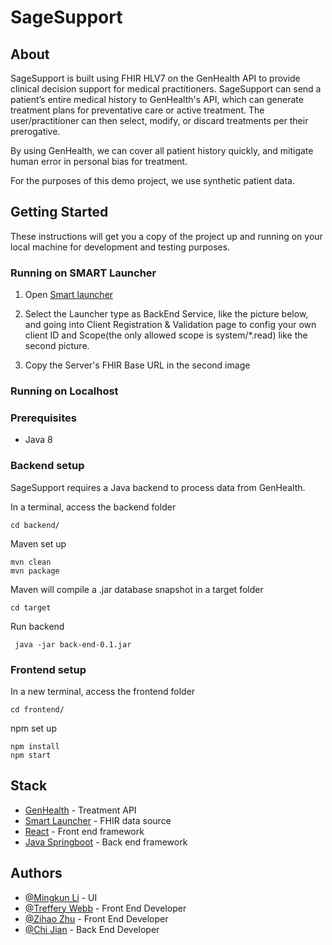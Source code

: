 # SageSupport

## About <a name = "about"></a>

SageSupport is built using FHIR HLV7 on the GenHealth API to provide clinical decision support for medical practitioners. SageSupport can send a patient’s entire medical history to GenHealth's API, which can generate treatment plans for preventative care or active treatment. The user/practitioner can then select, modify, or discard treatments per their prerogative. <br>

By using GenHealth, we can cover all patient history quickly, and mitigate human error in personal bias for treatment. <br>

For the purposes of this demo project, we use synthetic patient data. <br>

## Getting Started <a name = "getting_started"></a>

These instructions will get you a copy of the project up and running on your local machine for development and testing purposes. 

### Running on SMART Launcher

1. Open [Smart launcher](https://launch.smarthealthit.org/) 

2. Select the Launcher type as BackEnd Service, like the picture below, and going into Client Registration & Validation page to config your own client ID and Scope(the only allowed scope is system/*.read) like the second picture.

3. Copy the Server's FHIR Base URL in the second image

### Running on Localhost

### Prerequisites
- Java 8

### Backend setup
SageSupport requires a Java backend to process data from GenHealth.

In a terminal, access the backend folder

```
cd backend/
```
Maven set up

```
mvn clean
mvn package
```

Maven will compile a .jar database snapshot in a target folder
```
cd target
```
Run backend
```
 java -jar back-end-0.1.jar 
```

### Frontend setup

In a new terminal, access the frontend folder
```
cd frontend/
```

npm set up
```
npm install
npm start
```



## Stack <a name = "built_using"></a>

- [GenHealth](https://genhealth.ai/) - Treatment API
- [Smart Launcher](https://launch.smarthealthit.org/) - FHIR data source
- [React](https://react.dev/) - Front end framework
- [Java Springboot](https://spring.io/) - Back end framework

## Authors <a name = "authors"></a>


- [@Mingkun Li](https://github.com/Mingkli) - UI
- [@Treffery Webb](https://github.com/tweeeb) - Front End Developer 
- [@Zihao Zhu](https://github.com/ShukoAzusa) - Front End Developer 
- [@Chi Jian](https://github.com/jianchidundundun) - Back End Developer 



